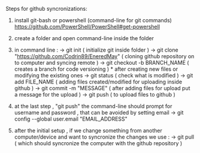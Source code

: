 Steps for github syncronizations:

1) install git-bash or powershell (command-line for git commands) https://github.com/PowerShell/PowerShell#get-powershell
 
2) create a folder and open command-line inside the folder

3) in command line :
                   -> git init ( initialize git inside folder )
                   -> git clone "https://github.com/Codrin89/EneredMay" ( cloning github repository on to computer and syncing remote )
                   -> git checkout -b BRANCH_NAME ( creates a branch for code versioning )
                   * after creating new files or modifying the existing ones 
                   -> git status ( check what is modified )
                   -> git add FILE_NAME ( adding files created/modified for uploading inside github )
                   -> git commit -m "MESSAGE" ( after adding files for upload put a message for the upload )
                   -> git push ( to upload files to github )

4) at the last step , "git push" the command-line should prompt for username and password , that can be avoided by setting email
                   -> git config --global user.email "EMAIL_ADDRESS"

5) after the initial setup , if we change something from another computer/device and want to syncronize the changes we use :
                   -> git pull ( which should syncronize the computer with the github repository )